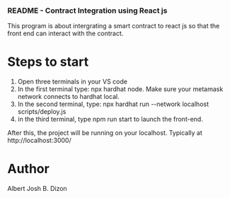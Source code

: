 ### README - Contract Integration using React js
This program is about intergrating a smart contract to react js so that the front end can interact with the contract.

# Steps to start
1. Open three terminals in your VS code
2. In the first terminal type: npx hardhat node. Make sure your metamask network connects to hardhat local.
3. In the second terminal, type: npx hardhat run --network localhost scripts/deploy.js
4. in the third terminal, type npm run start to launch the front-end.

After this, the project will be running on your localhost. Typically at http://localhost:3000/

# Author
Albert Josh B. Dizon
